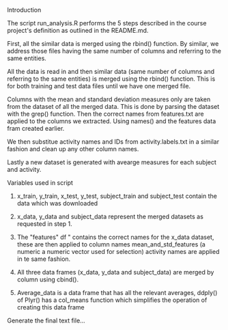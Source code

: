 Introduction

The script run_analysis.R performs the 5 steps described in the course project's definition as outlined in the README.md.

First, all the similar data is merged using the rbind() function. By similar, we address those files having the same number of columns and referring to the same entities.

All the data is read in and then similar data (same number of columns and referring to the same entities) is merged using the rbind() function.  This is for both training and test data files until we have one merged file.

Columns with the mean and standard deviation measures only are taken from the dataset of all the merged data. This is done by parsing the dataset with the grep() function.  Then the correct names from features.txt are applied to the columns we extracted. Using names() and the features data fram created earlier.

We then substitue activity names and IDs from activity.labels.txt in  a similar fashion and clean up any other column names.

Lastly a new dataset is generated with avearge measures for each subject and activity.


Variables used in script
1.    x_train, y_train, x_test, y_test, subject_train and subject_test contain the data which was downloaded

2.    x_data, y_data and subject_data represent the merged datasets as requested in step 1. 

3.    The "features" df " contains the correct names for the x_data dataset, these are then applied to column names mean_and_std_features (a numeric a numeric vector     used for selection)  activity names are applied in te same fashion.

4.    All three data frames (x_data, y_data and subject_data) are merged by column using cbind().

5.    Average_data is a data frame that has all the relevant averages,  ddply() of Plyr() has a col_means function which simplifies the operation of creating this data frame

Generate the final text file...
